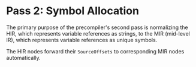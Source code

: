 # Pass 2: Symbol Allocation

The primary purpose of the precompiler's second pass is normalizing the HIR, which represents variable references as strings, to the MIR (mid-level IR), which represents variable references as unique symbols.

The HIR nodes forward their `SourceOffsets` to corresponding MIR nodes automatically.
